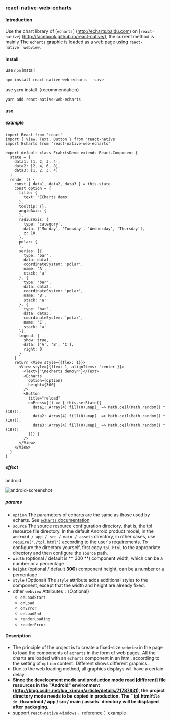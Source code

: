 ### react-native-web-echarts

#### Introduction
Use the chart library of [`echarts`] (http://echarts.baidu.com) on [`react-native`] (http://facebook.github.io/react-native/), the current method is mainly The `echarts` graphic is loaded as a web page using `react-native``webview`.

#### Install

use `npm` install
```
npm install react-native-web-echarts --save
```
use `yarn` install（recommendation）
```
yarn add react-native-web-echarts
```

#### use

##### example

```
import React from 'react'
import { View, Text, Button } from 'react-native'
import Echarts from 'react-native-web-echarts'

export default class EcahrtsDemo extends React.Component {
  state = {
    data1: [1, 2, 3, 4],
    data2: [2, 4, 6, 8],
    data3: [1, 2, 3, 4]
  }
  render () {
    const { data1, data2, data3 } = this.state
    const option = {
      title: {
        text: 'ECharts demo'
      },
      tooltip: {},
      angleAxis: {
      },
      radiusAxis: {
        type: 'category',
        data: ['Monday', 'Tuesday', 'Wednesday', 'Thursday'],
        z: 10
      },
      polar: {
      },
      series: [{
        type: 'bar',
        data: data1,
        coordinateSystem: 'polar',
        name: 'A',
        stack: 'a'
      }, {
        type: 'bar',
        data: data2,
        coordinateSystem: 'polar',
        name: 'B',
        stack: 'a'
      }, {
        type: 'bar',
        data: data3,
        coordinateSystem: 'polar',
        name: 'C',
        stack: 'a'
      }],
      legend: {
        show: true,
        data: ['A', 'B', 'C'],
        right: 0
      }
    }
    return <View style={{flex: 1}}>
      <View style={{flex: 1, alignItems: 'center'}}>
        <Text>{'\necharts demo\n'}</Text>
        <Echarts
          option={option}
          height={300}
        />
        <Button
          title="reload"
          onPress={() => { this.setState({
            data1: Array(4).fill(0).map(_ => Math.ceil(Math.random() * (10))),
            data2: Array(4).fill(0).map(_ => Math.ceil(Math.random() * (10))),
            data3: Array(4).fill(0).map(_ => Math.ceil(Math.random() * (10)))
          })} }
        />
      </View>
    </View>
  }
}
```

##### effect
android

![android-screenshot](./screenshot-01.jpg)

##### params
- `option` The parameters of echarts are the same as those used by echarts. See [`echarts` documentation](http://echarts.baidu.com/option.html)
- `source` The source resource configuration directory, that is, the tpl resource file directory. In the default Android product model, in the `android / app / src / main / assets` directory, in other cases, use `require('./tpl.html')` according to the user's requirements. To configure the directory yourself, first copy `tpl.html` to the appropriate directory and then configure the `source` path.
- `width` (optional / default is ** 300 **) component width, which can be a number or a percentage
- `height` (optional / default **300**) component height, can be a number or a percentage
- `style` (Optional) The `style` attribute adds additional styles to the component, except that the width and height are already fixed.
- other `webview` Attributes：（Optional）
  + `onLoadStart`
  + `onLoad`
  + `onError`
  + `onLoadEnd`
  + `renderLoading`
  + `renderError`

#### Description
- The principle of the project is to create a fixed-size `webview` in the page to load the components of `echarts` in the form of web pages. All the charts are loaded with an `echarts` component in an html, according to the setting of `option` content. Different shows different graphics.
- Due to the web loading method, all graphics displays will have a certain delay.
- **Since the development mode and production mode read [different] file resources in the "Android" environment (http://blog.csdn.net/luo_xinran/article/details/71787831), the project directory mode needs to be copied in production. The ``tpl.html` file in the `android / app / src / main / assets` directory will be displayed after packaging.**
- support `react-native-windows` ，reference： [example](https://github.com/jyiL/react-native-windows)
